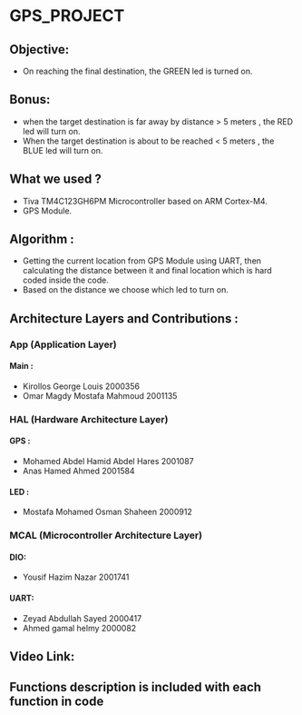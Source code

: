 # GPS_PROJECT

## Objective:
- On reaching the final destination, the GREEN led is turned on.

## Bonus:
- when the target destination is far away by distance > 5 meters , the RED led will turn on.
- When the target destination is about to be reached < 5 meters , the BLUE led will turn on.

## What we used ?
- Tiva TM4C123GH6PM Microcontroller based on ARM Cortex-M4.
- GPS Module.

## Algorithm :
- Getting the current location from GPS Module using UART, then calculating the distance between it and final location which is hard coded inside the code.
- Based on the distance we choose which led to turn on.

## Architecture Layers and Contributions :

### App (Application Layer)
#### Main : 
- Kirollos George Louis           2000356
- Omar Magdy Mostafa Mahmoud      2001135

### HAL (Hardware Architecture Layer)
#### GPS :
- Mohamed Abdel Hamid Abdel Hares 2001087
- Anas Hamed Ahmed                2001584
#### LED :
- Mostafa Mohamed Osman Shaheen   2000912

### MCAL (Microcontroller Architecture Layer)
#### DIO:
- Yousif Hazim Nazar              2001741
#### UART:
- Zeyad Abdullah Sayed            2000417
- Ahmed gamal helmy               2000082
## Video Link:

## Functions description is included with each function in code
